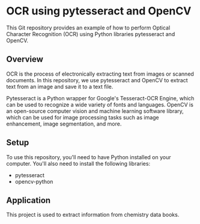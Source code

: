 # OCR using pytesseract and OpenCV
This Git repository provides an example of how to perform Optical Character Recognition (OCR) using Python libraries pytesseract and OpenCV.

## Overview
OCR is the process of electronically extracting text from images or scanned documents. In this repository, we use pytesseract and OpenCV to extract text from an image and save it to a text file.

Pytesseract is a Python wrapper for Google's Tesseract-OCR Engine, which can be used to recognize a wide variety of fonts and languages. OpenCV is an open-source computer vision and machine learning software library, which can be used for image processing tasks such as image enhancement, image segmentation, and more.

## Setup
To use this repository, you'll need to have Python installed on your computer. You'll also need to install the following libraries:
- pytesseract
- opencv-python

## Application
This project is used to extract information from chemistry data books.
